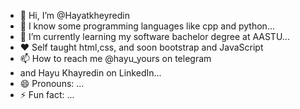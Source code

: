 - 👋 Hi, I’m @Hayatkheyredin
- 👀 I know some programming languages like cpp and python...
- 🌱 I’m currently learning my software bachelor degree at AASTU...
- ♥️ Self taught html,css, and soon bootstrap and JavaScript 
- 📫 How to reach me @hayu_yours on telegram
-  and Hayu Khayredin on LinkedIn...
- 😄 Pronouns: ...
- ⚡ Fun fact: ...

<!---
Hayatkheyredin/Hayatkheyredin is a ✨ special ✨ repository because its `README.md` (this file) appears on your GitHub profile.
You can click the Preview link to take a look at your changes.
--->
